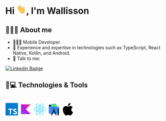 <h1>Hi <img src="https://raw.githubusercontent.com/ABSphreak/ABSphreak/master/gifs/Hi.gif" width="30px" height="30px">, I'm Wallisson</h1>

## 🙋🏾‍♂️ About me 

- 👨🏽‍💻 Mobile Developer.
- 💼 Experience and expertise in technologies such as TypeScript, React Native, Kotlin, and Android.
- 💬 Talk to me:

[![Linkedin Badge](https://img.shields.io/badge/-Wallisson-blue?style=flat&logo=Linkedin&logoColor=white&link=https://www.linkedin.com/in/wallisson-martins-/)](https://www.linkedin.com/in/wallisson-martins-/)

## 🚀💻 Technologies & Tools
<div style="display: inline_block"><br>
  <img align="center" alt="TypeScript" height="40" width="40" src="https://github.com/devicons/devicon/blob/master/icons/typescript/typescript-original.svg">
  <img align="center" alt="Kotlin" height="40" width="40" src="https://github.com/devicons/devicon/blob/master/icons/kotlin/kotlin-original.svg"> 
  <img align="center" alt="React Native" height="40" width="40" src="https://github.com/devicons/devicon/blob/master/icons/react/react-original.svg"> 
  <img align="center" alt="Android Studio" height="40" width="40" src="https://github.com/devicons/devicon/blob/master/icons/androidstudio/androidstudio-original.svg">
  <img align="center" alt="iOS" height="40" width="40" src="https://github.com/devicons/devicon/blob/master/icons/apple/apple-original.svg" style="color: white;">
</div>
